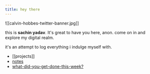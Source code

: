 ```yaml
---
title: hey there
---
```


![[calvin-hobbes-twitter-banner.jpg]]

this is **sachin yadav**. It's great to have you here, anon. come on in and explore my digital realm.

it's an attempt to log everything i indulge myself with. 
- [[projects]]
- [notes](/notes)
- [what-did-you-get-done-this-week?](/what-did-you-get-done-this-week)
